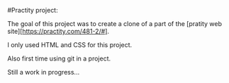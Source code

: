 #Practity project:

The goal of this project was to create a clone of a part of the [pratity web site][https://practity.com/481-2/#].

I only used HTML and CSS for this project.

Also first time using git in a project.

Still a work in progress...
